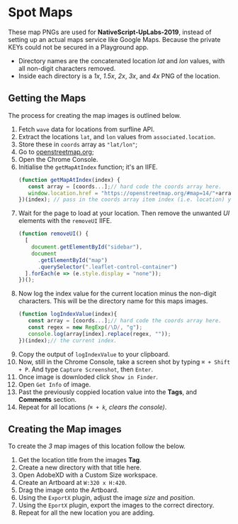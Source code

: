 # Spot Maps

These map PNGs are used for **NativeScript-UpLabs-2019**, instead of setting up an actual maps service like Google Maps. Because the private KEYs could not be secured in a Playground app.

- Directory names are the concatenated location _lat_ and _lon_ values, with all non-digit characters removed.
- Inside each directory is a _1x_, _1.5x_, _2x_, _3x_, and _4x_ PNG of the location.

## Getting the Maps

The process for creating the map images is outlined below.

1. Fetch `wave` data for locations from surfline API.
1. Extract the locations `lat`, and `lon` values from `associated.location`.
1. Store these in `coords` array as `"lat/lon"`;
1. Go to [openstreetmap.org](https://www.openstreetmap.org/#map=14/0.0000/0.0000&layers=H);
1. Open the Chrome Console.
1. Initialise the `getMapAtIndex` function; it's an IIFE.
   ```js
   (function getMapAtIndex(index) {
      const array = [coords...];// hard code the coords array here.
      window.location.href = "https://openstreetmap.org/#map=14/"+array[index]+"&layers=H";
   })(index); // pass in the coords array item index (i.e. location) you want.
   ```
1. Wait for the page to load at your location. Then remove the unwanted _UI_ elements with the `removeUI` IIFE.
   ```js
   (function removeUI() {
     [
       document.getElementById("sidebar"),
       document
         .getElementById("map")
         .querySelector(".leaflet-control-container")
     ].forEach(e => (e.style.display = "none"));
   })();
   ```
1. Now log the index value for the current location minus the non-digit characters. This will be the directory name for this maps images.
   ```js
   (function logIndexValue(index){
      const array = [coords...];// hard code the coords array here.
      const regex = new RegExp(/\D/, "g");
      console.log(array[index].replace(regex, ""));
   })(index);// the current index.
   ```
1. Copy the output of `logIndexValue` to your clipboard.
1. Now, still in the Chrome Console, take a screen shot by typing `⌘ + Shift + P`. And type `Capture Screenshot`, then `Enter`.
1. Once image is downloded click `Show in Finder`.
1. Open `Get Info` of image.
1. Past the previously coppied location value into the **Tags**, and **Comments** section.
1. Repeat for all locations _(`⌘ + k`, clears the console)_.

## Creating the Map images

To create the _3_ map images of this location follow the below.

1. Get the location title from the images **Tag**.
1. Create a new directory with that title here.
1. Open AdobeXD with a Custom Size workspace.
1. Create an Artboard at `W:320 x H:420`.
1. Drag the image onto the Artboard.
1. Using the `ExportX` plugin, adjust the image _size_ and _position_.
1. Using the `EportX` plugin, export the images to the correct directory.
1. Repeat for all the new location you are adding.
